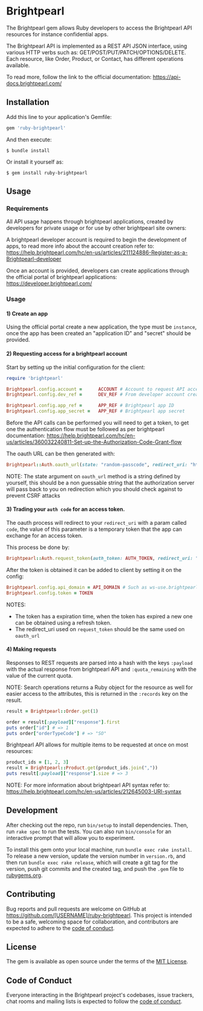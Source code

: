 # Brightpearl

The Brightpearl gem allows Ruby developers to access the Brightpearl API resources for instance confidential apps.

The Brightpearl API is implemented as a REST API JSON interface, using various HTTP verbs such as: GET/POST/PUT/PATCH/OPTIONS/DELETE. Each resource, like Order, Product, or Contact, has different operations available.

To read more, follow the link to the official documentation: https://api-docs.brightpearl.com/
## Installation

Add this line to your application's Gemfile:

```ruby
gem 'ruby-brightpearl'
```

And then execute:

    $ bundle install

Or install it yourself as:

    $ gem install ruby-brightpearl

## Usage

### Requirements

All API usage happens through brightpearl applications, created by developers for private usage or for use by other brightpearl site owners:

A brightpearl developer account is required to begin the development of apps, to read more info about the account creation refer to: https://help.brightpearl.com/hc/en-us/articles/211124886-Register-as-a-Brightpearl-developer

Once an account is provided, developers can create applications through the official portal of brightpearl applications: https://developer.brightpearl.com/

### Usage

#### 1) Create an app

Using the official portal create a new application, the type must be `instance`, once the app has been created an "application ID" and "secret" should be provided.

#### 2) Requesting access for a brightpearl account

Start by setting up the initial configuration for the client:
```ruby
require 'brightpearl'

Brightpearl.config.account =      ACCOUNT # Account to request API access
Brightpearl.config.dev_ref =      DEV_REF # From developer account creation

Brightpearl.config.app_ref =      APP_REF # Brightpearl app ID
Brightpearl.config.app_secret =   APP_REF # Brightpearl app secret
```

Before the API calls can be performed you will need to get a token, to get one the authentication flow must be followed as per brightpearl documentation: https://help.brightpearl.com/hc/en-us/articles/360032240811-Set-up-the-Authorization-Code-Grant-flow

The oauth URL can be then generated with:
```ruby
Brightpearl::Auth.oauth_url(state: "random-passcode", redirect_uri: "https://www.something.io/oauth") # => "https://oauth.brightpearl.com/authorize/testAccount?response_type=code&client_id=testAppName&redirect_uri=https://www.something.io/oauth&state=random-passcode
```
NOTE: The state argument on `oauth_url` method is a string defined by yourself, this should be a non guessable string that the authorization server will pass back to you on redirection which you should check against to prevent CSRF attacks

#### 3) Trading your `auth code` for an access token.

The oauth process will redirect to your `redirect_uri` with a param called `code`, the value of this parameter is a temporary token that the app can exchange for an access token.

This process be done by:

```ruby
Brightpearl::Auth.request_token(auth_token: AUTH_TOKEN, redirect_uri: "https://www.something.io/oauth") # => { payload: { "access_token" => "XXX", "refresh_token" => "XYZ", "api_domain" => "ws-use.brightpearl.com" } }
```

After the token is obtained it can be added to client by setting it on the config:
```ruby
Brightpearl.config.api_domain = API_DOMAIN # Such as ws-use.brightpearl.com
Brightpearl.config.token = TOKEN
```

NOTES: 
* The token has a expiration time, when the token has expired a new one can be obtained using a refresh token.
* The redirect_uri used on `request_token` should be the same used on `oauth_url`
 
 #### 4) Making requests
Responses to REST requests are parsed into a hash with the keys `:payload` with the actual response from brightpearl API and `:quota_remaining` with the value of the current quota.

NOTE: Search operations returns a Ruby object for the resource as well for easier access to the attributes, this is returned in the `:records` key on the result.

```ruby
result = Brightpearl::Order.get(1)

order = result[:payload]["response"].first
puts order["id"] # => 1
puts order["orderTypeCode"] # => "SO"
```

Brightpearl API allows for multiple items to be requested at once on most resources:
```ruby
product_ids = [1, 2, 3]
result = Brightpearl::Product.get(product_ids.join(","))
puts result[:payload]["response"].size # => 3
```

NOTE: For more information about brightpearl API syntax refer to: https://help.brightpearl.com/hc/en-us/articles/212645003-URI-syntax


## Development

After checking out the repo, run `bin/setup` to install dependencies. Then, run `rake spec` to run the tests. You can also run `bin/console` for an interactive prompt that will allow you to experiment.

To install this gem onto your local machine, run `bundle exec rake install`. To release a new version, update the version number in `version.rb`, and then run `bundle exec rake release`, which will create a git tag for the version, push git commits and the created tag, and push the `.gem` file to [rubygems.org](https://rubygems.org).

## Contributing

Bug reports and pull requests are welcome on GitHub at https://github.com/[USERNAME]/ruby-brightpearl. This project is intended to be a safe, welcoming space for collaboration, and contributors are expected to adhere to the [code of conduct](https://github.com/[USERNAME]/ruby-brightpearl/blob/master/CODE_OF_CONDUCT.md).

## License

The gem is available as open source under the terms of the [MIT License](https://opensource.org/licenses/MIT).

## Code of Conduct

Everyone interacting in the Brightpearl project's codebases, issue trackers, chat rooms and mailing lists is expected to follow the [code of conduct](https://github.com/[USERNAME]/ruby-brightpearl/blob/master/CODE_OF_CONDUCT.md).
